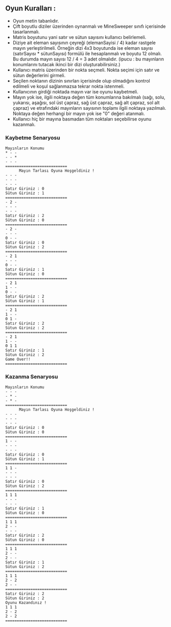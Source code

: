 
## Oyun Kuralları :
- Oyun metin tabanlıdır.
- Çift boyutlu diziler üzerinden oynanmalı ve MineSweeper sınıfı içerisinde tasarlanmalı.
- Matris boyutunu yani satır ve sütun sayısını kullanıcı belirlemeli.
- Diziye ait eleman sayısının çeyreği (elemanSayisi / 4) kadar rastgele mayın yerleştirilmeli. Örneğin dizi 4x3 boyutunda ise eleman sayısı (satırSayısı * sütunSayısı) formülü ile hesaplanmalı ve boyutu 12 olmalı. Bu durumda mayın sayısı 12 / 4 = 3 adet olmalıdır. (ipucu : bu mayınların konumlarını tutacak ikinci bir dizi oluşturabilirsiniz.)
- Kullanıcı matris üzerinden bir nokta seçmeli. Nokta seçimi için satır ve sütun değerlerini girmeli.
- Seçilen noktanın dizinin sınırları içerisinde olup olmadığını kontrol edilmeli ve koşul sağlanmazsa tekrar nokta istenmeli.
- Kullanıcının girdiği noktada mayın var ise oyunu kaybetmeli.
- Mayın yok ise, ilgili noktaya değen tüm konumlarına bakılmalı (sağı, solu, yukarısı, aşağısı, sol üst çapraz, sağ üst çapraz, sağ alt çapraz, sol alt çapraz) ve etrafındaki mayınların sayısının toplamı ilgili noktaya yazılmalı. Noktaya değen herhangi bir mayın yok ise "0" değeri atanmalı.
- Kullanıcı hiç bir mayına basmadan tüm noktaları seçebilirse oyunu kazanmalı.

### Kaybetme Senaryosu

~~~~
Mayınların Konumu
* - -
- - *
- - - 
===========================
      Mayın Tarlası Oyuna Hoşgeldiniz !
- - - 
- - - 
- - - 
Satır Giriniz : 0
Sütun Giriniz : 1 
===========================
- 2 -
- - - 
- - - 
Satır Giriniz : 2
Sütun Giriniz : 0 
===========================
- 2 -
- - - 
0 - -
Satır Giriniz : 0
Sütun Giriniz : 2 
===========================
- 2 1
- - - 
0 - -
Satır Giriniz : 1
Sütun Giriniz : 0 
===========================
- 2 1
1 - -
0 - -
Satır Giriniz : 2
Sütun Giriniz : 1 
===========================
- 2 1
1 - -
0 1 -
Satır Giriniz : 2
Sütun Giriniz : 2 
===========================
- 2 1
1 - -
0 1 1
Satır Giriniz : 1
Sütun Giriniz : 2
Game Over!! 
===========================
~~~~




### Kazanma Senaryosu

~~~~
Mayınların Konumu
- - - 
- * -
- * - 
===========================
      Mayın Tarlası Oyuna Hoşgeldiniz !
- - - 
- - - 
- - - 
Satır Giriniz : 0
Sütun Giriniz : 0 
===========================
1 - -
- - - 
- - - 
Satır Giriniz : 0
Sütun Giriniz : 1 
===========================
1 1 -
- - - 
- - - 
Satır Giriniz : 0
Sütun Giriniz : 2 
===========================
1 1 1
- - - 
- - - 
Satır Giriniz : 1
Sütun Giriniz : 0 
===========================
1 1 1
2 - -
- - - 
Satır Giriniz : 2
Sütun Giriniz : 0 
===========================
1 1 1
2 - -
2 - -
Satır Giriniz : 1
Sütun Giriniz : 2 
===========================
1 1 1
2 - 2
2 - -
===========================
Satır Giriniz : 2
Sütun Giriniz : 2
Oyunu Kazandınız !
1 1 1
2 - 2
2 - 2 
===========================